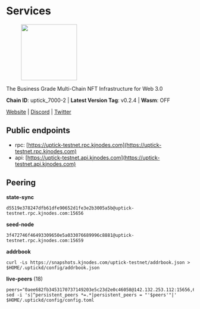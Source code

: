 # Services

<figure><img src="https://raw.githubusercontent.com/kj89/testnet_manuals/main/pingpub/logos/uptick.png" width="150" alt=""><figcaption></figcaption></figure>

The Business Grade Multi-Chain NFT Infrastructure for Web 3.0

**Chain ID**: uptick_7000-2 | **Latest Version Tag**: v0.2.4 | **Wasm**: OFF

[Website](https://uptick.network) | [Discord](https://discord.gg/UzeHS7fu5H) | [Twitter](https://twitter.com/uptickproject)


## Public endpoints

* rpc: [https://uptick-testnet.rpc.kjnodes.com](https://uptick-testnet.rpc.kjnodes.com)
* api: [https://uptick-testnet.api.kjnodes.com](https://uptick-testnet.api.kjnodes.com)

## Peering

**state-sync**

```
d5519e378247dfb61dfe90652d1fe3e2b3005a5b@uptick-testnet.rpc.kjnodes.com:15656
```

**seed-node**

```
3f472746f46493309650e5a033076689996c8881@uptick-testnet.rpc.kjnodes.com:15659
```

**addrbook**
```
curl -Ls https://snapshots.kjnodes.com/uptick-testnet/addrbook.json > $HOME/.uptickd/config/addrbook.json
```

**live-peers** (18)
```
peers="0aee682fb3453170737149203e5c23d2e0c46058@142.132.253.112:15656,6af07daddb8a57c01d05d8c0894f8293a41090d0@185.245.183.122:26656,79888e0547bfb9937e4a6f4fbdca7ccbf46cbbde@155.133.23.88:26656,7a4f1c0baa2ff31c02163fb658c4eb8d119193c7@95.214.52.173:26656,af5262526a0800a29a0a7194e1488a9fa62d0005@195.3.223.208:26656,eb5a3112a64944e2bd701ff8aa99ab95209c6310@185.198.27.110:26656,0afb5ce897e69eec34fb32bf87f4a2f93f79e0b3@65.109.65.210:30656,b14b4e3a46180eccf00d816aed5338db925e2237@185.225.191.149:26656,75aa14851ff12bd4825fe5679958dc278086e2b9@95.216.14.72:34656,d5519e378247dfb61dfe90652d1fe3e2b3005a5b@65.109.68.190:15656,94b63fddfc78230f51aeb7ac34b9fb86bd042a77@94.23.207.45:30556,5368bc0c12a7bfd9d69ba192b06f2be97d28e7ef@185.239.209.56:31656,d8777278648d8fc93800692a8b96a7f104df4f9a@194.163.135.127:26656,7a1f08486cd519270b3aeab7c6c4abf2cc07d22b@46.17.250.145:60856,70c19420bb2d40c5a6c3466c69ead6e0877b9cc7@45.85.250.108:26656,821cec653e1bdcd6e0ea7db62ddc65e7dae9fc5b@190.2.136.58:26656,f06b6a57001440bf3507ba2f09a3010f6d50080b@135.181.133.37:29656,3666c65e99775b8149396fd5c781dec6a29fb13b@75.119.144.48:31656"
sed -i 's|^persistent_peers *=.*|persistent_peers = "'$peers'"|' $HOME/.uptickd/config/config.toml
```
